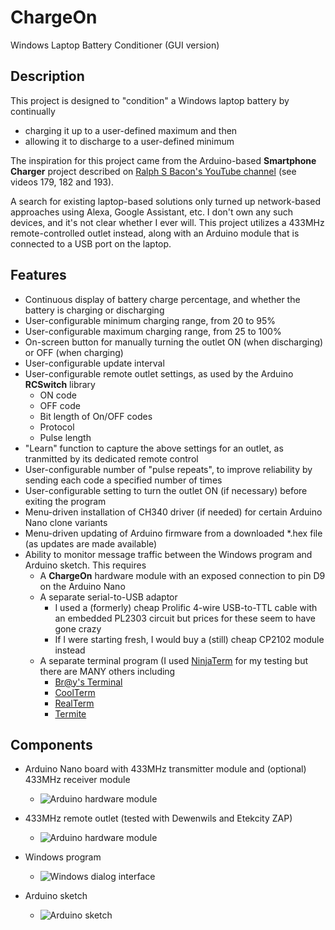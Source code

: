 # ChargeOn
Windows Laptop Battery Conditioner (GUI version)

## Description
This project is designed to "condition" a Windows laptop battery by continually
* charging it up to a user-defined maximum and then
* allowing it to discharge to a user-defined minimum

The inspiration for this project came from the Arduino-based **Smartphone Charger** project described on [Ralph S Bacon's YouTube channel](https://www.youtube.com/c/RalphBacon/videos) (see videos 179, 182 and 193).

A search for existing laptop-based solutions only turned up network-based approaches using Alexa, Google Assistant, etc. I don't own any such devices, and it's not clear whether I ever will. This project utilizes a 433MHz remote-controlled outlet instead, along with an Arduino module that is connected to a USB port on the laptop.

## Features
* Continuous display of battery charge percentage, and whether the battery is charging or discharging
* User-configurable minimum charging range, from 20 to 95%
* User-configurable maximum charging range, from 25 to 100%
* On-screen button for manually turning the outlet ON (when discharging) or OFF (when charging)
* User-configurable update interval
* User-configurable remote outlet settings, as used by the Arduino **RCSwitch** library
  * ON code
  * OFF code
  * Bit length of On/OFF codes
  * Protocol
  * Pulse length
* "Learn" function to capture the above settings for an outlet, as tranmitted by its dedicated remote control
* User-configurable number of "pulse repeats", to improve reliability by sending each code a specified number of times
* User-configurable setting to turn the outlet ON (if necessary) before exiting the program
* Menu-driven installation of CH340 driver (if needed) for certain Arduino Nano clone variants
* Menu-driven updating of Arduino firmware from a downloaded *.hex file (as updates are made available)
* Ability to monitor message traffic between the Windows program and Arduino sketch. This requires
  * A **ChargeOn** hardware module with an exposed connection to pin D9 on the Arduino Nano
  * A separate serial-to-USB adaptor
    * I used a (formerly) cheap Prolific 4-wire USB-to-TTL cable with an embedded PL2303 circuit but prices for these seem to have gone crazy
    * If I were starting fresh, I would buy a (still) cheap CP2102 module instead
  * A separate terminal program (I used [NinjaTerm](http://gbmhunter.github.io/NinjaTerm/) for my testing but there are MANY others including
    * [Br@y's Terminal](https://sites.google.com/site/terminalbpp/)
    * [CoolTerm](http://freeware.the-meiers.org/)
    * [RealTerm](https://sourceforge.net/projects/realterm/)
    * [Termite](https://www.compuphase.com/software_termite.htm)

## Components
* Arduino Nano board with 433MHz transmitter module and (optional) 433MHz receiver module
  * ![Arduino hardware module](http://kerryburton.com/Images/ChargeOnModule/ChargeOn_ArduinoHardwareModule.jpg)

* 433MHz remote outlet (tested with Dewenwils and Etekcity ZAP)
  * ![Arduino hardware module](http://kerryburton.com/Images/ChargeOnModule/ChargeOn_433MHzRemoteOutlets.jpg)

* Windows program
  * ![Windows dialog interface](http://kerryburton.com/Images/ChargeOnModule/ChargeOn_WindowsDialogInterface.jpg)
  
* Arduino sketch
  * ![Arduino sketch](http://kerryburton.com/Images/ChargeOnModule/ChargeOn_ArduinoSketch.jpg)
